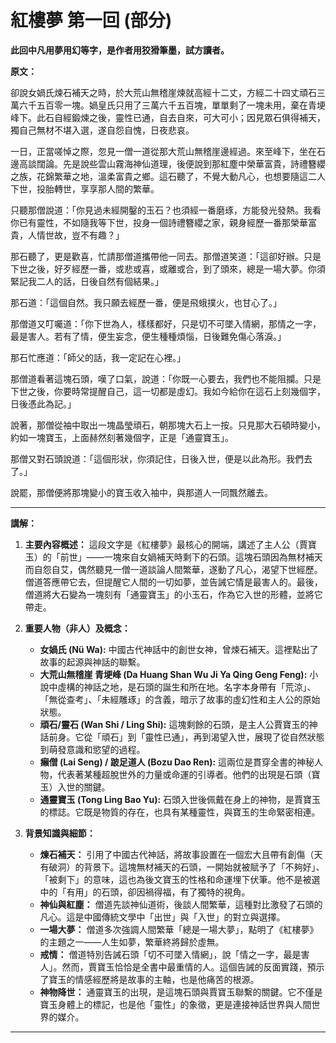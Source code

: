 # 紅樓夢 第一回 (部分)

**此回中凡用夢用幻等字，是作者用狡猾筆墨，試方讀者。**

**原文：**

卻說女媧氏煉石補天之時，於大荒山無稽崖煉就高經十二丈，方經二十四丈頑石三萬六千五百零一塊。媧皇氏只用了三萬六千五百塊，單單剩了一塊未用，棄在青埂峰下。此石自經鍛煉之後，靈性已通，自去自來，可大可小；因見眾石俱得補天，獨自己無材不堪入選，遂自怨自愧，日夜悲哀。

一日，正當嗟悼之際，忽見一僧一道從那大荒山無稽崖邊經過。來至峰下，坐在石邊高談闊論。先是說些雲山霧海神仙道理，後便說到那紅塵中榮華富貴，詩禮簪纓之族，花錦繁華之地，溫柔富貴之鄉。這石聽了，不覺大動凡心，也想要隨這二人下世，投胎轉世，享享那人間的繁華。

只聽那僧說道：「你見過未經開鑿的玉石？也須經一番磨琢，方能發光發熱。我看你已有靈性，不如隨我等下世，投身一個詩禮簪纓之家，親身經歷一番那榮華富貴，人情世故，豈不有趣？」

那石聽了，更是歡喜，忙請那僧道攜帶他一同去。那僧道笑道：「這卻好辦。只是下世之後，好歹經歷一番，或悲或喜，或離或合，到了頭來，總是一場大夢。你須緊記我二人的話，日後自然有個結果。」

那石道：「這個自然。我只願去經歷一番，便是飛蛾撲火，也甘心了。」

那僧道又叮囑道：「你下世為人，樣樣都好，只是切不可墜入情網，那情之一字，最是害人。若有了情，便生妄念，便生種種煩惱，日後難免傷心落淚。」

那石忙應道：「師父的話，我一定記在心裡。」

那僧道看著這塊石頭，嘆了口氣，說道：「你既一心要去，我們也不能阻攔。只是下世之後，你要時常提醒自己，這一切都是虛幻。我如今給你在這石上刻幾個字，日後憑此為記。」

說著，那僧從袖中取出一塊晶瑩頑石，朝那塊大石上一按。只見那大石頓時變小，約如一塊寶玉，上面赫然刻著幾個字，正是「通靈寶玉」。

那僧又對石頭說道：「這個形狀，你須記住，日後入世，便是以此為形。我們去了。」

說罷，那僧便將那塊變小的寶玉收入袖中，與那道人一同飄然離去。

---

**講解：**

1.  **主要內容概述：**
    這段文字是《紅樓夢》最核心的開端，講述了主人公（賈寶玉）的「前世」——一塊來自女媧補天時剩下的石頭。這塊石頭因為無材補天而自怨自艾，偶然聽見一僧一道談論人間繁華，遂動了凡心，渴望下世經歷。僧道答應帶它去，但提醒它人間的一切如夢，並告誡它情是最害人的。最後，僧道將大石變為一塊刻有「通靈寶玉」的小玉石，作為它入世的形體，並將它帶走。

2.  **重要人物（非人）及概念：**
    *   **女媧氏 (Nü Wa):** 中國古代神話中的創世女神，曾煉石補天。這裡點出了故事的起源與神話的聯繫。
    *   **大荒山無稽崖 青埂峰 (Da Huang Shan Wu Ji Ya Qing Geng Feng):** 小說中虛構的神話之地，是石頭的誕生和所在地。名字本身帶有「荒涼」、「無從查考」、「未經雕琢」的含義，暗示了故事的虛幻性和主人公的原始狀態。
    *   **頑石/靈石 (Wan Shi / Ling Shi):** 這塊剩餘的石頭，是主人公賈寶玉的神話前身。它從「頑石」到「靈性已通」，再到渴望入世，展現了從自然狀態到萌發意識和慾望的過程。
    *   **癩僧 (Lai Seng) / 跛足道人 (Bozu Dao Ren):** 這兩位是貫穿全書的神秘人物，代表著某種超脫世外的力量或命運的引導者。他們的出現是石頭（寶玉）入世的關鍵。
    *   **通靈寶玉 (Tong Ling Bao Yu):** 石頭入世後佩戴在身上的神物，是賈寶玉的標誌。它既是物質的存在，也具有某種靈性，與寶玉的生命緊密相連。

3.  **背景知識與細節：**
    *   **煉石補天：** 引用了中國古代神話，將故事設置在一個宏大且帶有創傷（天有破洞）的背景下。這塊無材補天的石頭，一開始就被賦予了「不夠好」、「被剩下」的意味，這也為後文寶玉的性格和命運埋下伏筆。他不是被選中的「有用」的石頭，卻因禍得福，有了獨特的視角。
    *   **神仙與紅塵：** 僧道先談神仙道術，後談人間繁華，這種對比激發了石頭的凡心。這是中國傳統文學中「出世」與「入世」的對立與選擇。
    *   **一場大夢：** 僧道多次強調人間繁華「總是一場大夢」，點明了《紅樓夢》的主題之一——人生如夢，繁華終將歸於虛無。
    *   **戒情：** 僧道特別告誡石頭「切不可墜入情網」，說「情之一字，最是害人」。然而，賈寶玉恰恰是全書中最重情的人。這個告誡的反面實踐，預示了寶玉的情感經歷將是故事的主軸，也是他痛苦的根源。
    *   **神物降世：** 通靈寶玉的出現，是這塊石頭與賈寶玉聯繫的關鍵。它不僅是寶玉身體上的標記，也是他「靈性」的象徵，更是連接神話世界與人間世界的媒介。

---